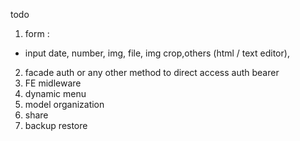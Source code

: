 todo

1.  form :

- input date, number, img, file, img crop,others (html / text editor),

2. facade auth or any other method to direct access auth bearer
3. FE midleware
4. dynamic menu
5. model organization
6. share
7. backup restore

